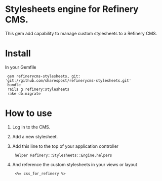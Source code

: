 # Stylesheets engine for Refinery CMS.
This gem add capability to manage custom stylesheets to a Refinery CMS.

# Install
In your Gemfile

     gem refinerycms-stylesheets, git: 'git://github.com/sharespost/refinerycms-stylesheets.git'
     bundle
     rails g refinery:stylesheets
     rake db:migrate

# How to use
1. Log in to the CMS.
2. Add a new stylesheet.
3. Add this line to the top of your application controller

        helper Refinery::Stylesheets::Engine.helpers
4. And reference the custom stylesheets in your views or layout

        <%= css_for_refinery %>
